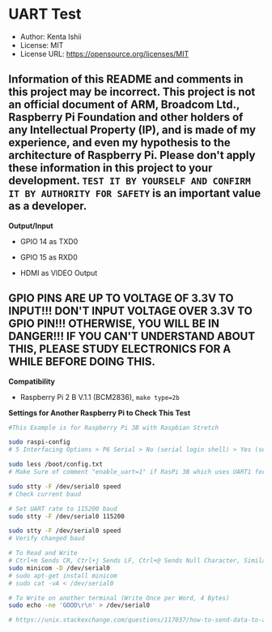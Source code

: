# UART Test

* Author: Kenta Ishii
* License: MIT
* License URL: https://opensource.org/licenses/MIT

## Information of this README and comments in this project may be incorrect. This project is not an official document of ARM, Broadcom Ltd., Raspberry Pi Foundation and other holders of any Intellectual Property (IP), and is made of my experience, and even my hypothesis to the architecture of Raspberry Pi. Please don't apply these information in this project to your development. `TEST IT BY YOURSELF AND CONFIRM IT BY AUTHORITY FOR SAFETY` is an important value as a developer.

**Output/Input**

* GPIO 14 as TXD0

* GPIO 15 as RXD0

* HDMI as VIDEO Output

## GPIO PINS ARE UP TO VOLTAGE OF 3.3V TO INPUT!!! DON'T INPUT VOLTAGE OVER 3.3V TO GPIO PIN!!! OTHERWISE, YOU WILL BE IN DANGER!!! IF YOU CAN'T UNDERSTAND ABOUT THIS, PLEASE STUDY ELECTRONICS FOR A WHILE BEFORE DOING THIS.

**Compatibility**

* Raspberry Pi 2 B V.1.1 (BCM2836), `make type=2b`

**Settings for Another Raspberry Pi to Check This Test**

```bash
#This Example is for Raspberry Pi 3B with Raspbian Stretch 

sudo raspi-config
# 5 Interfacing Options > P6 Serial > No (serial login shell) > Yes (serial interface) > OK > Finish (Reboot)

sudo less /boot/config.txt
# Make Sure of comment "enable_uart=1" if RasPi 3B which uses UART1 for the interface

sudo stty -F /dev/serial0 speed
# Check current baud

# Set UART rate to 115200 baud
sudo stty -F /dev/serial0 115200

sudo stty -F /dev/serial0 speed
# Verify changed baud

# To Read and Write
# Ctrl+m Sends CR, Ctrl+j Sends LF, Ctrl+@ Sends Null Character, Similar to Macros of TeraTerm
sudo minicom -D /dev/serial0
# sudo apt-get install minicom
# sudo cat -vA < /dev/serial0

# To Write on another terminal (Write Once per Word, 4 Bytes)
sudo echo -ne 'GOOD\r\n' > /dev/serial0

# https://unix.stackexchange.com/questions/117037/how-to-send-data-to-a-serial-port-and-see-any-answer
```

